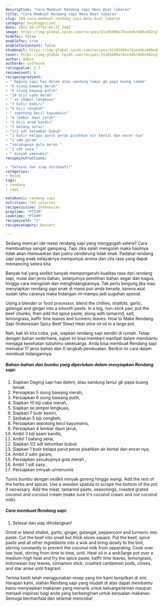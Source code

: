 ```yaml
---
description: "Cara Membuat Rendang sapi Menu Buat lebaran"
title: "Cara Membuat Rendang sapi Menu Buat lebaran"
slug: 389-cara-membuat-rendang-sapi-menu-buat-lebaran
category: Uncategorized
date: 2022-09-27T03:05:57.348Z
image: https://img-global.cpcdn.com/recipes/31185d99a74ce4db/680x482cq70/rendang-sapi-foto-resep-utama.jpg
hideToc: false
enableToc: true
enableTocContent: false
thumbnail: https://img-global.cpcdn.com/recipes/31185d99a74ce4db/680x482cq70/rendang-sapi-foto-resep-utama.jpg
cover: https://img-global.cpcdn.com/recipes/31185d99a74ce4db/680x482cq70/rendang-sapi-foto-resep-utama.jpg
author: Admin
authorAv: notfound
ratingvalue: 3.7
reviewcount: 6
recipeingredient:
- " Daging sapi has dalem atau sandung lamur gk papa buang lemak"
- "5 siung bawang merah"
- "6 siung bawang putih"
- "10 biji cabe merah"
- " se jempol lengkuas"
- "7 butir kemiri"
- "5 biji cengkeh"
- " sepotong kecil kayumanis"
- "4 lembar daun jeruk"
- "3 biji asam kandis"
- "1 batang serai"
- "1/2 sdt ketumbar bubuk"
- "1 butir kelapa parut peras pisahkan air kental dan encer nya"
- "2 sdm garam"
- "secukupnya gula merah "
- "1 sdt sasa "
- " minyak umenumis"
recipeinstructions:

- "Selesai dan siap dinikmati!"
categories:
- Resep
tags:
- rendang
- sapi

katakunci: rendang sapi 
nutrition: 243 calories
recipecuisine: Indonesian
preptime: "PT23M"
cooktime: "PT49M"
recipeyield: "1"
recipecategory: Dessert

---
```



Sedang mencari ide resep rendang sapi yang menggugah selera? Cara membuatnya sangat gampang. Tapi Jika salah mengolah maka hasilnya tidak akan memuaskan dan justru cenderung tidak enak. Padahal rendang sapi yang enak selayaknya mempunyai aroma dan cita rasa yang dapat memancing selera kita.


Banyak hal yang sedikit banyak mempengaruhi kualitas rasa dari rendang sapi, mulai dari jenis bahan, selanjutnya pemilihan bahan segar dan bagus, hingga cara mengolah dan menghidangkannya. Tak perlu bingung jika mau menyiapkan rendang sapi enak di mana pun anda berada, karena asal sudah tahu caranya maka hidangan ini mampu jadi suguhan spesial.

Using a blender or food processor, blend the chillies, shallots, garlic, galangal and ginger into a smooth paste. In a big, non-stick pan, put the beef chunks, then add the spice paste, along with tamarind, salt, lemongrass, kaffir lime leaves and turmeric leaves. How to Make Rendang Sapi (Indonesian Spicy Beef Stew) Heat olive oil oil in a large pot.


Nah, kali ini kita coba, yuk, siapkan rendang sapi sendiri di rumah. Tetap dengan bahan sederhana, sajian ini bisa memberi manfaat dalam membantu menjaga kesehatan tubuhmu sekeluarga. Anda bisa membuat Rendang sapi memakai 17 jenis bahan dan 0 langkah pembuatan. Berikut ini cara dalam membuat hidangannya.

<!--inarticleads1-->

##### Bahan-bahan dan bumbu yang diperlukan dalam menyiapkan Rendang sapi:

1. Siapkan  Daging sapi has dalem, atau sandung lamur gk papa buang lemak
1. Persiapkan 5 siung bawang merah,
1. Persiapkan 6 siung bawang putih,
1. Siapkan 10 biji cabe merah,
1. Siapkan  se jempol lengkuas,
1. Siapkan 7 butir kemiri,
1. Sediakan 5 biji cengkeh,
1. Persiapkan  sepotong kecil kayumanis,
1. Persiapkan 4 lembar daun jeruk,
1. Ambil 3 biji asam kandis,
1. Ambil 1 batang serai,
1. Siapkan 1/2 sdt ketumbar bubuk
1. Siapkan 1 butir kelapa parut peras pisahkan air kental dan encer nya,
1. Ambil 2 sdm garam,
1. Persiapkan secukupnya gula merah ,
1. Ambil 1 sdt sasa ,
1. Persiapkan  minyak u/menumis


Tumis bumbu dengan sedikit minyak goreng hingga wangi. Add the rest of the herbs and spices. Use a wooden spatula to scrape the bottom of the pot if necessary. Add the meat, tamarind paste, seasonings, roasted grated coconut and coconut cream (make sure it&#39;s coconut cream and not coconut milk). 

<!--inarticleads2-->

##### Cara membuat Rendang sapi:


1. Selesai dan siap dihidangkan!

Grind or blend shallot, garlic, ginger, galangal, peppercorn and turmeric into paste. Cut the beef into small but thick slices square. Put the beef, spice paste and all other ingredients into a wok and bring slowly to the boil, stirring constantly to prevent the coconut milk from separating. Cook over low heat, stirring from time to time, until. Heat oil in a wok/large pot over a medium-high heat and fry the spice paste, kaffir lime leaves, lemongrass, Indonesian bay leaves, cinnamon stick, crushed cardamom pods, cloves, and star anise until fragrant. 

Terima kasih telah menggunakan resep yang tim kami tampilkan di sini. Harapan kami, olahan Rendang sapi yang mudah di atas dapat membantu kamu menyiapkan makanan yang menarik untuk keluarga/teman maupun menjadi inspirasi bagi anda yang berkeinginan untuk berjualan makanan. Semoga bermanfaat dan selamat mencoba!
